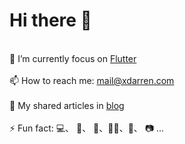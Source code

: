 # Hi there 👋

<br>🔭  I’m currently focus on [Flutter](https://flutter.dev)
<br><br>📫  How to reach me: mail@xdarren.com
<br><br>📑  My shared articles in [blog](https://blog.xdarren.com)
<br><br>⚡  Fun fact: 💻、 🏸、 🚴、🧗‍♂️、🎵、 📷 ...
